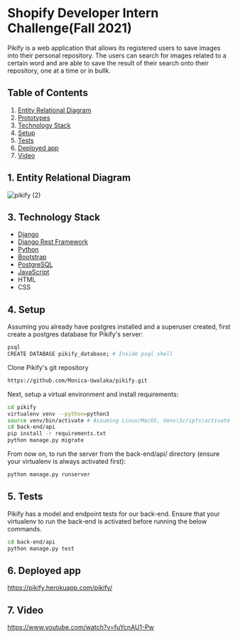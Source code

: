 # Shopify Developer Intern Challenge(Fall 2021)

Pikify is a web application that allows its registered users to save images into their personal repository. The users can search for images related to a certain word and are able to save the result of their search onto their repository, one at a time or in bullk.



## Table of Contents
1. [ Entity Relational Diagram](#EntityRelationalDiagram)
2. [ Prototypes](https://github.com/Monica-Uwalaka/pikify/wiki/Prototypes)
3. [ Technology Stack](#TechnologyStack)
4.  [ Setup](#Setup)
5.  [Tests](#Tests)
6.  [ Deployed app](#Deployedapp)
7.  [ Video](#Video)
 
 
 



## 1. <a name='EntityRelationalDiagram'></a> Entity Relational Diagram
![pikify (2)](https://user-images.githubusercontent.com/44309803/117649071-4fd63000-b14c-11eb-866c-cc60d5bd979c.png)


## 3. <a name='TechnologyStack'></a> Technology Stack
- [Django](https://www.djangoproject.com/)
- [Django Rest Framework](https://www.django-rest-framework.org/)
- [Python](https://www.python.org/)
- [Bootstrap](https://getbootstrap.com/)
- [PostgreSQL](https://www.postgresql.org/)
- [JavaScript](https://www.javascript.com/)
- HTML
- CSS

## 4. <a name='Setup'></a> Setup
Assuming you already have postgres installed and a superuser created, first create a postgres database for Pikify's server:
```bash
psql 
CREATE DATABASE pikify_database; # Inside psql shell
```
Clone Pikify's git repository
```bash
https://github.com/Monica-Uwalaka/pikify.git
```

Next, setup a virtual environment and install requirements:
```bash
cd pikify
virtualenv venv --python=python3
source venv/bin/activate # Assuming Linux/MacOS, Venv\Scripts\activate for Windows
cd back-end/api
pip install -r requirements.txt
python manage.py migrate
```
From now on, to run the server from the back-end/api/ directory (ensure your virtualenv is always activated first):
```bash
python manage.py runserver
```
## 5. <a name='Tests'></a> Tests
Pikify has a model and endpoint tests for our back-end. Ensure that your virtualenv to run the back-end is activated before running the below commands.
```bash
cd back-end/api
python manage.py test
```

## 6. <a name='Deployedapp'></a> Deployed app
https://pikify.herokuapp.com/pikify/


## 7. <a name='Video'></a> Video
https://www.youtube.com/watch?v=fuYcnAU1-Pw










